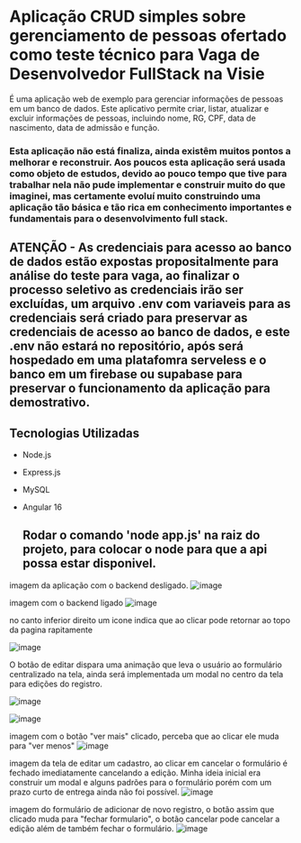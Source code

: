 # Aplicação CRUD simples sobre gerenciamento de pessoas ofertado como teste técnico para Vaga de Desenvolvedor FullStack na Visie

É uma aplicação web de exemplo para gerenciar informações de pessoas em um banco de dados. Este aplicativo permite criar, listar, atualizar e excluir informações de pessoas, incluindo nome, RG, CPF, data de nascimento, data de admissão e função.

### Esta aplicação não está finaliza, ainda existêm muitos pontos a melhorar e reconstruir. Aos poucos esta aplicação será usada como objeto de estudos, devido ao pouco tempo que tive para trabalhar nela não pude implementar e construir muito do que imaginei, mas certamente evoluí muito construindo uma aplicação tão básica e tão rica em conhecimento importantes e fundamentais para o desenvolvimento full stack.

## ATENÇÃO - As credenciais para acesso ao banco de dados estão expostas propositalmente para análise do teste para vaga, ao finalizar o processo seletivo as credenciais irão ser excluídas, um arquivo .env com variaveis para as credenciais será criado para preservar as credenciais de acesso ao banco de dados, e este .env não estará no repositório, após será hospedado em uma platafomra serveless e o banco em um firebase ou supabase para preservar o funcionamento da aplicação para demostrativo.

## Tecnologias Utilizadas

- Node.js
- Express.js
- MySQL
- Angular 16

  ## Rodar o comando 'node app.js' na raiz do projeto, para colocar o node para que a api possa estar disponivel.

imagem da aplicação com o backend desligado.
![image](https://github.com/fabiodrneles/visie/assets/42509240/99f152bf-eecf-43b7-8881-28844cf78008)

imagem com o backend ligado
![image](https://github.com/fabiodrneles/visie/assets/42509240/307d999e-3f11-4bfd-a8db-51f1c0dc35e8)

no canto inferior direito um icone indica que ao clicar pode retornar ao topo da pagina rapitamente

![image](https://github.com/fabiodrneles/visie/assets/42509240/17c5fbfb-b5af-46eb-914f-65a99f3e857a)

O botão de editar dispara uma animação que leva o usuário ao formulário centralizado na tela, ainda será implementada um modal no centro da tela para edições do registro.

![image](https://github.com/fabiodrneles/visie/assets/42509240/5e5e7405-0a19-452f-b44a-24573da6fbf6)



![image](https://github.com/fabiodrneles/visie/assets/42509240/ba2c4cc7-fe14-4209-b524-ec84ea657ac3)




imagem com o botão "ver mais" clicado, perceba que ao clicar ele muda para "ver menos"
![image](https://github.com/fabiodrneles/visie/assets/42509240/fe6f053e-b05e-45dc-ad3a-67939819cbae)

imagem da tela de editar um cadastro, ao clicar em cancelar o formulário é fechado imediatamente cancelando a edição. Minha ideia inicial era construir um modal e alguns padrões para o formulário porém com um prazo curto de entrega ainda não foi possível.
![image](https://github.com/fabiodrneles/visie/assets/42509240/72526d58-e74d-4a1f-bf9c-1d767567ee21)

imagem do formulário de adicionar de novo registro, o botão assim que clicado muda para "fechar formulario", o botão cancelar pode cancelar a edição além de também fechar o formulário.
![image](https://github.com/fabiodrneles/visie/assets/42509240/e1b7cd57-92e4-49ec-9502-077302fd510a)







